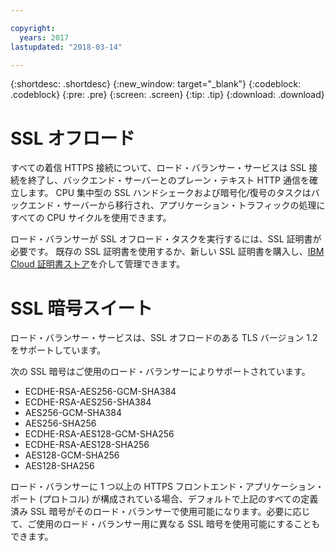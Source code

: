 ```yaml
---

copyright:
  years: 2017
lastupdated: "2018-03-14"

---
```


{:shortdesc: .shortdesc}
{:new_window: target="_blank"}
{:codeblock: .codeblock}
{:pre: .pre}
{:screen: .screen}
{:tip: .tip}
{:download: .download}

# SSL オフロード

すべての着信 HTTPS 接続について、ロード・バランサー・サービスは SSL 接続を終了し、バックエンド・サーバーとのプレーン・テキスト HTTP 通信を確立します。 CPU 集中型の SSL ハンドシェークおよび暗号化/復号のタスクはバックエンド・サーバーから移行され、アプリケーション・トラフィックの処理にすべての CPU サイクルを使用できます。 

ロード・バランサーが SSL オフロード・タスクを実行するには、SSL 証明書が必要です。 既存の SSL 証明書を使用するか、新しい SSL 証明書を購入し、[IBM Cloud 証明書ストア](https://control.softlayer.com/security/sslcerts)を介して管理できます。 

# SSL 暗号スイート
ロード・バランサー・サービスは、SSL オフロードのある TLS バージョン 1.2 をサポートしています。

次の SSL 暗号はご使用のロード・バランサーによりサポートされています。

* ECDHE-RSA-AES256-GCM-SHA384
* ECDHE-RSA-AES256-SHA384
* AES256-GCM-SHA384
* AES256-SHA256
* ECDHE-RSA-AES128-GCM-SHA256
* ECDHE-RSA-AES128-SHA256
* AES128-GCM-SHA256
* AES128-SHA256

ロード・バランサーに 1 つ以上の HTTPS フロントエンド・アプリケーション・ポート (プロトコル) が構成されている場合、デフォルトで上記のすべての定義済み SSL 暗号がそのロード・バランサーで使用可能になります。必要に応じて、ご使用のロード・バランサー用に異なる SSL 暗号を使用可能にすることもできます。
